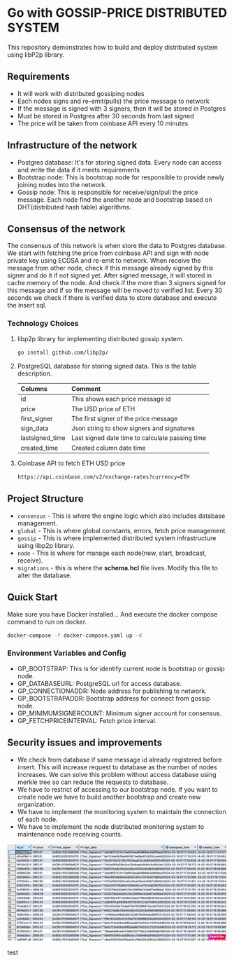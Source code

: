 # Go with GOSSIP-PRICE DISTRIBUTED SYSTEM

This repository demonstrates how to build and deploy distributed system using libP2p library.

## Requirements
- It will work with distributed gossiping nodes
- Each nodes signs and re-emit(pulls) the price message to network
- If the message is signed with 3 signers, then it will be stored in Postgres
- Must be stored in Postgres after 30 seconds from last signed
- The price will be taken from coinbase API every 10 minutes

## Infrastructure of the network

- Postgres database: It's for storing signed data. Every node can access and write the data if it meets requirements
- Bootstrap node: This is bootstrap node for responsible to provide newly joining nodes into the network.
- Gossip node: This is responsible for receive/sign/pull the price message. Each node find the another node and bootstrap based on DHT(distributed hash table) algorithms.

## Consensus of the network

The consensus of this network is when store the data to Postgres database. We start with fetching the price from coinbase API and sign with node private key using ECDSA
and re-emit to network. When receive the message from other node, check if this message already signed by this signer and do it if not signed yet.
After signed message, it will stored in cache memory of the node. And check if the more than 3 signers signed for this message and if so the message will
be moved to verified list. Every 30 seconds we check if there is verified data to store database and execute the insert sql.

### Technology Choices

1. libp2p library for implementing distributed gossip system. 

   ```bash
   go install github.com/libp2p/
   ```
2. PostgreSQL database for storing signed data. This is the table description.

   Columns | Comment 
   --- | --- | 
   id | This shows each price message id
   price | The USD price of ETH
   first_signer | The first signer of the price message
   sign_data | Json string to show signers and signatures
   lastsigned_time | Last signed date time to calculate passing time
   created_time | Created column date time
3. Coinbase API to fetch ETH USD price
   ```bash
   https://api.coinbase.com/v2/exchange-rates?currency=ETH
   ```

## Project Structure
- `consensus` - This is where the engine logic which also includes database management.
- `global` - This is where global constants, errors, fetch price management.
- `gossip` - This is where implemented distributed system infrastructure using libp2p library.
- `node` - This is where for manage each node(new, start, broadcast, receive).
- `migrations` - this is where the **schema.hcl** file lives.  Modify this file to alter the database.

## Quick Start
Make sure you have Docker installed...
And execute the docker compose command to run on docker.

```bash
docker-compose -f docker-compose.yaml up -d
```

### Environment Variables and Config

- GP_BOOTSTRAP: This is for identify current node is bootstrap or gossip node.
- GP_DATABASEURL: PostgreSQL url for access database.
- GP_CONNECTIONADDR: Node address for publishing to network.
- GP_BOOTSTRAPADDR: Bootstrap address for connect from gossip node.
- GP_MINIMUMSIGNERCOUNT: Minimum signer account for consensus.
- GP_FETCHPRICEINTERVAL: Fetch price interval.

## Security issues and improvements
- We check from database if same message id already registered before insert. This will increase request to database as the number of nodes increases.
  We can solve this problem without access database using merkle tree so can reduce the requests to database.
- We have to restrict of accessing to our bootstrap node. If you want to create node we have to build another bootstrap and create new organization.
- We have to implement the monitoring system to maintain the connection of each node.
- We have to implement the node distributed monitoring system to maintenance node receiving counts.

![postgres.png](postgres.png)

test